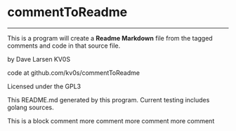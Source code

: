 # commentToReadme
---
This is a program will create a **Readme Markdown** file from the tagged comments and code in that source file.

by Dave Larsen KV0S

code at github.com/kv0s/commentToReadme

Licensed under the GPL3

This README.md generated by this program.  Current testing includes golang sources.


This is a block comment
more comment
    more comment
 more comment
